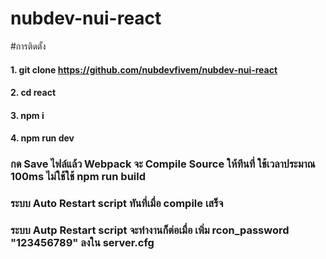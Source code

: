 # nubdev-nui-react

#การติดตั้ง
#### 1. git clone https://github.com/nubdevfivem/nubdev-nui-react
#### 2. cd react
#### 3. npm i
#### 4. npm run dev

### กด Save ไฟล์แล้ว Webpack จะ Compile Source ให้ทีนที่ ใช้เวลาประมาณ 100ms ไม่ใช้ใช้ npm run build
### ระบบ Auto Restart script ทันที่เมื่อ compile เสร็จ
### ระบบ Autp Restart script จะทำงานก็ต่อเมื่อ เพิ่ม rcon_password "123456789" ลงใน server.cfg
